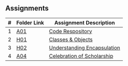 ## Assignments

|  #  | Folder Link | Assignment Description |
| :-: | ----------- | ---------------------- |
|  1  | [A01](./Assignments/A01/README.md)     | [Code Respository](./A01/README.md)|
|  2  | [H01](./Assignments/H01/README.md)  | [Classes & Objects](./H01/README.md)|
|  3  | [H02](./Assignments/A04/README.md) | [Understanding Encapsulation](./H02/README.md)|
|  4  | [A04](./Assignments/A04/README.md)  | [Celebration of Scholarship](./A04/README.md)|
